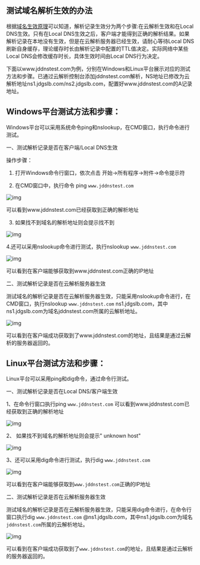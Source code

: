 ## **测试域名解析生效的办法**

根据[域名生效原理](https://github.com/jdcloudcom/cn/blob/edit/documentation/Domain-Name-%26-License/JD-Cloud-DNS/FAQ/Domain-Effect.md)可以知道，解析记录生效分为两个步骤:在云解析生效和在Local DNS生效。只有在Local DNS生效之后，客户端才能得到正确的解析结果。如果解析记录在本地没有生效，但是在云解析服务器已经生效，请耐心等待Local DNS刷新自身缓存，理论缓存时长由解析记录中配置的TTL值决定。实际网络中某些Local DNS会修改缓存时长，具体生效时间由Local DNS行为决定。

下面以www.jddnstest.com为例，分别在Windows和Linux平台展示对应的测试方法和步骤。已通过云解析控制台添加jddnstest.com解析，NS地址已修改为云解析地址ns1.jdgslb.com/ns2.jdgslb.com，配置好www.jddnstest.com的A记录地址。

## **Windows平台测试方法和步骤：**

Windows平台可以采用系统命令ping和nslookup，在CMD窗口，执行命令进行测试。

一、测试解析记录是否在客户端/Local DNS生效

操作步骤：

1.  打开Windows命令行窗口，依次点击 开始->所有程序->附件->命令提示符

2.  在CMD窗口中，执行命令 ping `www.jddnstest.com`

![img](https://github.com/jdcloudcom/cn/blob/edit/image/dns-img/test-name-1.png)

可以看到www.jddnstest.com已经获取到正确的解析地址

3.  如果找不到域名的解析地址则会提示找不到

![img](https://github.com/jdcloudcom/cn/blob/edit/image/dns-img/test-name-2.png)


4.还可以采用nslookup命令进行测试，执行nslookup `www.jddnstest.com`

![img](https://github.com/jdcloudcom/cn/blob/edit/image/dns-img/test-name-3.png)

可以看到在客户端能够获取到www.jddnstest.com正确的IP地址

二、测试解析记录是否在云解析服务器生效

测试域名的解析记录是否在云解析服务器生效，只能采用nslookup命令进行，在CMD窗口，执行nslookup `www.jddnstest.com` ns1.jdgslb.com，其中ns1.jdgslb.com为域名jddnstest.com所属的云解析地址。

![img](https://github.com/jdcloudcom/cn/blob/edit/image/dns-img/test-name-4.png)

可以看到在客户端成功获取到了www.jddnstest.com的地址，且结果是通过云解析的服务器返回的。

## **Linux平台测试方法和步骤：**

Linux平台可以采用ping和dig命令，通过命令行测试。

一、测试解析记录是否在Local DNS/客户端生效

1、在命令行窗口执行ping `www.jddnstest.com`
可以看到www.jddnstest.com已经获取到正确的解析地址

![img](https://github.com/jdcloudcom/cn/blob/edit/image/dns-img/test-name-5.png)

2、 如果找不到域名的解析地址则会提示" unknown host"

![img](https://github.com/jdcloudcom/cn/blob/edit/image/dns-img/test-name-6.png)

3、还可以采用dig命令进行测试，执行dig `www.jddnstest.com`

![img](https://github.com/jdcloudcom/cn/blob/edit/image/dns-img/test-name-7.png)

可以看到在客户端能够获取到`www.jddnstest.com`正确的IP地址

二、测试解析记录是否在云解析服务器生效

测试域名的解析记录是否在云解析服务器生效，只能采用dig命令进行，在命令行窗口执行dig `www.jddnstest.com` @ns1.jdgslb.com，其中ns1.jdgslb.com为域名`jddnstest.com`所属的云解析地址。

![img](https://github.com/jdcloudcom/cn/blob/edit/image/dns-img/test-name-8.png)

可以看到在客户端成功获取到了`www.jddnstest.com`的地址，且结果是通过云解析的服务器返回的。
